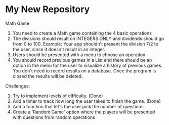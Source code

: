 # My New Repository
Math Game
1. You need to create a Math game containing the 4 basic operations
2.  The divisions should result on INTEGERS ONLY and dividends should go from 0 to 100. Example: Your app shouldn't present the division 7/2 to the user, since it doesn't result in an integer.
3.  Users should be presented with a menu to choose an operation
4.  You should record previous games in a List and there should be an option in the menu for the user to visualize a history of previous games. You don't need to record results on a database. Once the program is closed the results will be deleted.

Challenges:
1. Try to implement levels of difficulty. (Done)
2. Add a timer to track how long the user takes to finish the game. (Done)
3. Add a function that let's the user pick the number of questions.
4. Create a 'Random Game' option where the players will be presented with questions from random operations